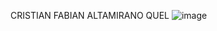 CRISTIAN FABIAN ALTAMIRANO QUEL
![image](https://github.com/cryzz73/caltamiranoExamen/assets/67129068/d40f126d-eb5a-4e87-9047-40a72d9c9ae7)
